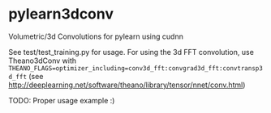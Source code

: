 # pylearn3dconv
Volumetric/3d Convolutions for pylearn using cudnn

See test/test_training.py for usage.
For using the 3d FFT convolution, use Theano3dConv with
`THEANO_FLAGS=optimizer_including=conv3d_fft:convgrad3d_fft:convtransp3d_fft`
(see http://deeplearning.net/software/theano/library/tensor/nnet/conv.html)

TODO: Proper usage example :)
